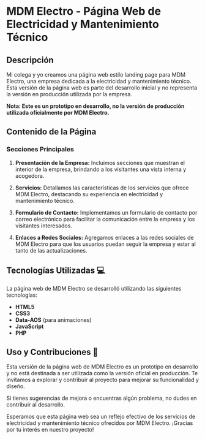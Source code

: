 # MDM Electro - Página Web de Electricidad y Mantenimiento Técnico

## Descripción
Mi colega y yo creamos una página web estilo landing page para MDM Electro, una empresa dedicada a la electricidad y mantenimiento técnico. Esta versión de la página web es parte del desarrollo inicial y no representa la versión en producción utilizada por la empresa.

**Nota: Este es un prototipo en desarrollo, no la versión de producción utilizada oficialmente por MDM Electro.**

## Contenido de la Página

### Secciones Principales

1. **Presentación de la Empresa:** Incluimos secciones que muestran el interior de la empresa, brindando a los visitantes una vista interna y acogedora.

2. **Servicios:** Detallamos las características de los servicios que ofrece MDM Electro, destacando su experiencia en electricidad y mantenimiento técnico.

3. **Formulario de Contacto:** Implementamos un formulario de contacto por correo electrónico para facilitar la comunicación entre la empresa y los visitantes interesados.

4. **Enlaces a Redes Sociales:** Agregamos enlaces a las redes sociales de MDM Electro para que los usuarios puedan seguir la empresa y estar al tanto de las actualizaciones.

## Tecnologías Utilizadas 💻
La página web de MDM Electro se desarrolló utilizando las siguientes tecnologías:

- **HTML5**
- **CSS3**
- **Data-AOS** (para animaciones)
- **JavaScript**
- **PHP**

## Uso y Contribuciones 🚀
Esta versión de la página web de MDM Electro es un prototipo en desarrollo y no está destinada a ser utilizada como la versión oficial en producción. Te invitamos a explorar y contribuir al proyecto para mejorar su funcionalidad y diseño.

Si tienes sugerencias de mejora o encuentras algún problema, no dudes en contribuir al desarrollo.

Esperamos que esta página web sea un reflejo efectivo de los servicios de electricidad y mantenimiento técnico ofrecidos por MDM Electro. ¡Gracias por tu interés en nuestro proyecto!
